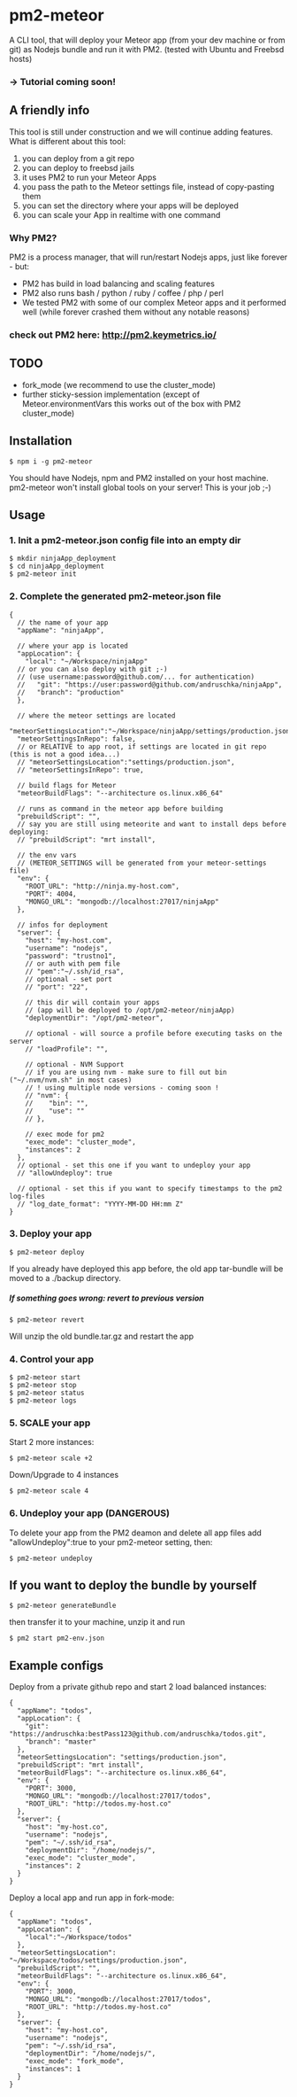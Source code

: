 # pm2-meteor
A CLI tool, that will deploy your Meteor app (from your dev machine or from git) as Nodejs bundle and run it with PM2. (tested with Ubuntu and Freebsd hosts)

### -> Tutorial coming soon!

## A friendly info
This tool is still under construction and we will continue adding features.  
What is different about this tool:  
1. you can deploy from a git repo  
2. you can deploy to freebsd jails  
3. it uses PM2 to run your Meteor Apps  
4. you pass the path to the Meteor settings file, instead of copy-pasting them  
5. you can set the directory where your apps will be deployed  
6. you can scale your App in realtime with one command  

### Why PM2?
PM2 is a process manager, that will run/restart Nodejs apps, just like forever - but:
- PM2 has build in load balancing and scaling features
- PM2 also runs bash / python / ruby / coffee / php / perl
- We tested PM2 with some of our complex Meteor apps and it performed well (while forever crashed them without any notable reasons)

### check out PM2 here: http://pm2.keymetrics.io/

## TODO
- fork_mode (we recommend to use the cluster_mode)
- further sticky-session implementation (except of Meteor.environmentVars this works out of the box with PM2 cluster_mode)

## Installation
```
$ npm i -g pm2-meteor
```
You should have Nodejs, npm and PM2 installed on your host machine.  
pm2-meteor won't install global tools on your server! This is your job ;-)

## Usage
### 1. Init a pm2-meteor.json config file into an empty dir
```
$ mkdir ninjaApp_deployment
$ cd ninjaApp_deployment
$ pm2-meteor init
```

### 2. Complete the generated pm2-meteor.json file
```
{
  // the name of your app
  "appName": "ninjaApp",

  // where your app is located
  "appLocation": {
    "local": "~/Workspace/ninjaApp"
  // or you can also deploy with git ;-)
  // (use username:password@github.com/... for authentication)
  //   "git": "https://user:password@github.com/andruschka/ninjaApp",
  //   "branch": "production"
  },

  // where the meteor settings are located
  "meteorSettingsLocation":"~/Workspace/ninjaApp/settings/production.json",
  "meteorSettingsInRepo": false,
  // or RELATIVE to app root, if settings are located in git repo (this is not a good idea...)
  // "meteorSettingsLocation":"settings/production.json",
  // "meteorSettingsInRepo": true,

  // build flags for Meteor
  "meteorBuildFlags": "--architecture os.linux.x86_64"

  // runs as command in the meteor app before building
  "prebuildScript": "",
  // say you are still using meteorite and want to install deps before deploying:
  // "prebuildScript": "mrt install",

  // the env vars
  // (METEOR_SETTINGS will be generated from your meteor-settings file)
  "env": {
    "ROOT_URL": "http://ninja.my-host.com",
    "PORT": 4004,
    "MONGO_URL": "mongodb://localhost:27017/ninjaApp"
  },

  // infos for deployment
  "server": {
    "host": "my-host.com",
    "username": "nodejs",
    "password": "trustno1",
    // or auth with pem file
    // "pem":"~/.ssh/id_rsa",
    // optional - set port
    // "port": "22",

    // this dir will contain your apps
    // (app will be deployed to /opt/pm2-meteor/ninjaApp)
    "deploymentDir": "/opt/pm2-meteor",

    // optional - will source a profile before executing tasks on the server
    // "loadProfile": "",

    // optional - NVM Support
    // if you are using nvm - make sure to fill out bin ("~/.nvm/nvm.sh" in most cases)
    // ! using multiple node versions - coming soon !
    // "nvm": {
    //    "bin": "",
    //    "use": ""
    // },

    // exec mode for pm2
    "exec_mode": "cluster_mode",
    "instances": 2
  },
  // optional - set this one if you want to undeploy your app
  // "allowUndeploy": true

  // optional - set this if you want to specify timestamps to the pm2 log-files
  // "log_date_format": "YYYY-MM-DD HH:mm Z"
}
```

### 3. Deploy your app
```
$ pm2-meteor deploy
```
If you already have deployed this app before, the old app tar-bundle will be moved to a ./backup directory.  

##### If something goes wrong: revert to previous version
```
$ pm2-meteor revert
```
Will unzip the old bundle.tar.gz and restart the app

### 4. Control your app
```
$ pm2-meteor start
$ pm2-meteor stop
$ pm2-meteor status
$ pm2-meteor logs
```

### 5. SCALE your app
Start 2 more instances:
```
$ pm2-meteor scale +2
```

Down/Upgrade to 4 instances
```
$ pm2-meteor scale 4
```

### 6. Undeploy your app (DANGEROUS)
To delete your app from the PM2 deamon and delete all app files add "allowUndeploy":true to your pm2-meteor setting, then:  
```
$ pm2-meteor undeploy
```

## If you want to deploy the bundle by yourself
```
$ pm2-meteor generateBundle
```
then transfer it to your machine, unzip it and run
```
$ pm2 start pm2-env.json
```
## Example configs
Deploy from a private github repo and start 2 load balanced instances:
```
{
  "appName": "todos",
  "appLocation": {
    "git": "https://andruschka:bestPass123@github.com/andruschka/todos.git",
    "branch": "master"
  },
  "meteorSettingsLocation": "settings/production.json",
  "prebuildScript": "mrt install",
  "meteorBuildFlags": "--architecture os.linux.x86_64",
  "env": {
    "PORT": 3000,
    "MONGO_URL": "mongodb://localhost:27017/todos",
    "ROOT_URL": "http://todos.my-host.co"
  },
  "server": {
    "host": "my-host.co",
    "username": "nodejs",
    "pem": "~/.ssh/id_rsa",
    "deploymentDir": "/home/nodejs/",
    "exec_mode": "cluster_mode",
    "instances": 2
  }
}

```

Deploy a local app and run app in fork-mode:
```
{
  "appName": "todos",
  "appLocation": {
    "local":"~/Workspace/todos"
  },
  "meteorSettingsLocation": "~/Workspace/todos/settings/production.json",
  "prebuildScript": "",
  "meteorBuildFlags": "--architecture os.linux.x86_64",
  "env": {
    "PORT": 3000,
    "MONGO_URL": "mongodb://localhost:27017/todos",
    "ROOT_URL": "http://todos.my-host.co"
  },
  "server": {
    "host": "my-host.co",
    "username": "nodejs",
    "pem": "~/.ssh/id_rsa",
    "deploymentDir": "/home/nodejs/",
    "exec_mode": "fork_mode",
    "instances": 1
  }
}

```
